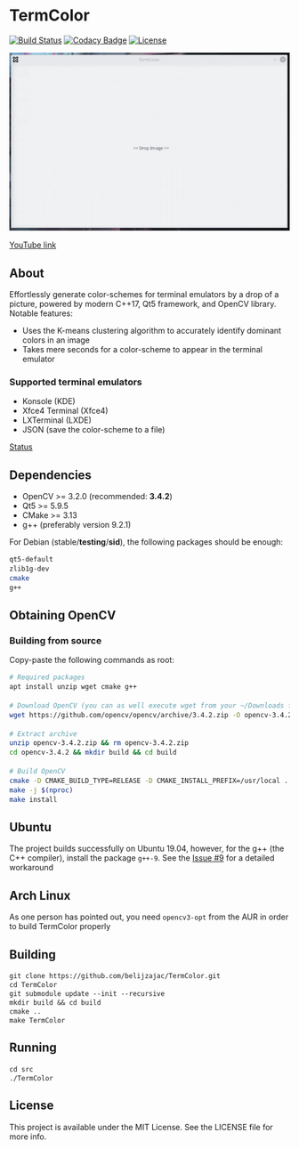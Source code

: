 # TermColor

[![Build Status](https://travis-ci.org/belijzajac/TermColor.svg?branch=master)](https://travis-ci.org/belijzajac/TermColor)
[![Codacy Badge](https://api.codacy.com/project/badge/Grade/05fe181231ee449f98c7ad8bb49c8e62)](https://www.codacy.com/manual/belijzajac/TermColor?utm_source=github.com&amp;utm_medium=referral&amp;utm_content=belijzajac/TermColor&amp;utm_campaign=Badge_Grade)
[![License](https://img.shields.io/badge/license-MIT-blue.svg?style=flat)](LICENSE)

![TermColor-preview](docs/TermColor_preview.gif)

[YouTube link](https://youtu.be/QqSbcSTW530)

## About

Effortlessly generate color-schemes for terminal emulators by a drop of a picture, powered by modern C++17, Qt5 framework, and OpenCV library. Notable features:

*   Uses the K-means clustering algorithm to accurately identify dominant colors in an image
*   Takes mere seconds for a color-scheme to appear in the terminal emulator

### Supported terminal emulators

*   Konsole (KDE)
*   Xfce4 Terminal (Xfce4)
*   LXTerminal (LXDE)
*   JSON (save the color-scheme to a file)

[Status](STATUS.md)

## Dependencies

*   OpenCV >= 3.2.0 (recommended: **3.4.2**)
*   Qt5 >= 5.9.5
*   CMake >= 3.13
*   g++ (preferably version 9.2.1)

For Debian (stable/__testing__/__sid__), the following packages should be enough:

```bash
qt5-default
zlib1g-dev
cmake
g++
```

## Obtaining OpenCV

### Building from source

Copy-paste the following commands as root:

```bash
# Required packages
apt install unzip wget cmake g++

# Download OpenCV (you can as well execute wget from your ~/Downloads foler)
wget https://github.com/opencv/opencv/archive/3.4.2.zip -O opencv-3.4.2.zip

# Extract archive
unzip opencv-3.4.2.zip && rm opencv-3.4.2.zip
cd opencv-3.4.2 && mkdir build && cd build

# Build OpenCV
cmake -D CMAKE_BUILD_TYPE=RELEASE -D CMAKE_INSTALL_PREFIX=/usr/local ..
make -j $(nproc)
make install
```

## Ubuntu

The project builds successfully on Ubuntu 19.04, however, for the g++ (the C++ compiler), install the package `g++-9`. See the [Issue #9](https://github.com/belijzajac/TermColor/issues/9) for a detailed workaround

## Arch Linux

As one person has pointed out, you need `opencv3-opt` from the AUR in order to build TermColor properly

## Building

``` Shell
git clone https://github.com/belijzajac/TermColor.git
cd TermColor
git submodule update --init --recursive
mkdir build && cd build
cmake ..
make TermColor
```

## Running

``` Shell
cd src
./TermColor
```

## License

This project is available under the MIT License. See the LICENSE file for more info.
